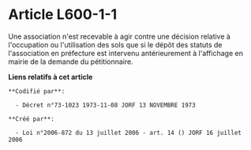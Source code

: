 # Article L600-1-1

Une association n'est recevable à agir contre une décision relative à l'occupation ou l'utilisation des sols que si le dépôt
des statuts de l'association en préfecture est intervenu antérieurement à l'affichage en mairie de la demande du
pétitionnaire.

**Liens relatifs à cet article**

	**Codifié par**:

	  - Décret n°73-1023 1973-11-08 JORF 13 NOVEMBRE 1973

	**Créé par**:

	  - Loi n°2006-872 du 13 juillet 2006 - art. 14 () JORF 16 juillet 2006
